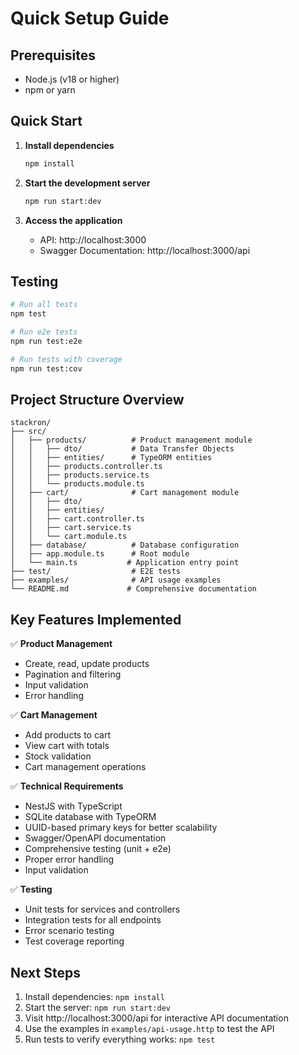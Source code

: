 # Quick Setup Guide

## Prerequisites

- Node.js (v18 or higher)
- npm or yarn

## Quick Start

1. **Install dependencies**

   ```bash
   npm install
   ```

2. **Start the development server**

   ```bash
   npm run start:dev
   ```

3. **Access the application**
   - API: http://localhost:3000
   - Swagger Documentation: http://localhost:3000/api

## Testing

```bash
# Run all tests
npm test

# Run e2e tests
npm run test:e2e

# Run tests with coverage
npm run test:cov
```

## Project Structure Overview

```
stackron/
├── src/
│   ├── products/          # Product management module
│   │   ├── dto/           # Data Transfer Objects
│   │   ├── entities/      # TypeORM entities
│   │   ├── products.controller.ts
│   │   ├── products.service.ts
│   │   └── products.module.ts
│   ├── cart/              # Cart management module
│   │   ├── dto/
│   │   ├── entities/
│   │   ├── cart.controller.ts
│   │   ├── cart.service.ts
│   │   └── cart.module.ts
│   ├── database/          # Database configuration
│   ├── app.module.ts      # Root module
│   └── main.ts           # Application entry point
├── test/                  # E2E tests
├── examples/              # API usage examples
└── README.md             # Comprehensive documentation
```

## Key Features Implemented

✅ **Product Management**

- Create, read, update products
- Pagination and filtering
- Input validation
- Error handling

✅ **Cart Management**

- Add products to cart
- View cart with totals
- Stock validation
- Cart management operations

✅ **Technical Requirements**

- NestJS with TypeScript
- SQLite database with TypeORM
- UUID-based primary keys for better scalability
- Swagger/OpenAPI documentation
- Comprehensive testing (unit + e2e)
- Proper error handling
- Input validation

✅ **Testing**

- Unit tests for services and controllers
- Integration tests for all endpoints
- Error scenario testing
- Test coverage reporting

## Next Steps

1. Install dependencies: `npm install`
2. Start the server: `npm run start:dev`
3. Visit http://localhost:3000/api for interactive API documentation
4. Use the examples in `examples/api-usage.http` to test the API
5. Run tests to verify everything works: `npm test`
